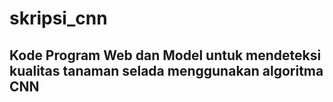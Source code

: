 # skripsi_cnn
## Kode Program Web dan Model untuk mendeteksi kualitas tanaman selada menggunakan algoritma CNN
